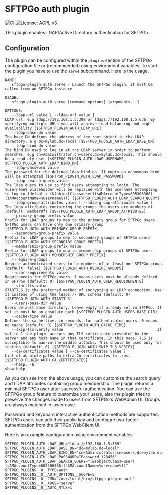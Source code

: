 # SFTPGo auth plugin

![CI](https://github.com/sftpgo/sftpgo-plugin-auth/workflows/CI/badge.svg?branch=main&event=push)
[![License: AGPL v3](https://img.shields.io/badge/License-AGPLv3-blue.svg)](https://www.gnu.org/licenses/agpl-3.0)

This plugin enables LDAP/Active Directory authentication for SFTPGo.

## Configuration

The plugin can be configured within the `plugins` section of the SFTPGo configuration file or (recommended) using environment variables. To start the plugin you have to use the `serve` subcommand. Here is the usage.

```shell
NAME:
   sftpgo-plugin-auth serve - Launch the SFTPGo plugin, it must be called from an SFTPGo instance

USAGE:
   sftpgo-plugin-auth serve [command options] [arguments...]

OPTIONS:
   --ldap-url value [ --ldap-url value ]                            LDAP url, e.g ldap://192.168.1.5:389 or ldaps://192.168.1.5:636. By specifying multiple URLs you will achieve load balancing and high availability [$SFTPGO_PLUGIN_AUTH_LDAP_URL]
   --ldap-base-dn value                                             The base DN defines the address of the root object in the LDAP directory, e.g dc=mylab,dc=local [$SFTPGO_PLUGIN_AUTH_LDAP_BASE_DN]
   --ldap-bind-dn value                                             The bind DN used to log in at the LDAP server in order to perform searches, e.g cn=Administrator,cn=users,dc=mylab,dc=local. This should be a read-oly user [$SFTPGO_PLUGIN_AUTH_LDAP_USERNAME, $SFTPGO_PLUGIN_AUTH_LDAP_BIND_DN]
   --ldap-password value                                            The password for the defined ldap-bind-dn. If empty an anonymous bind will be attempted [$SFTPGO_PLUGIN_AUTH_LDAP_PASSWORD]
   --ldap-search-query value                                        The ldap query to use to find users attempting to login. The %username% placeholder will be replaced with the username attempting to log in (default: (&(objectClass=user)(sAMAccountType=805306368)(sAMAccountName=%username%))) [$SFTPGO_PLUGIN_AUTH_LDAP_SEARCH_QUERY]
   --ldap-group-attributes value [ --ldap-group-attributes value ]  The ldap attributes containing the groups the users are members of (default: memberOf) [$SFTPGO_PLUGIN_AUTH_LDAP_GROUP_ATTRIBUTES]
   --primary-group-prefix value                                     Prefix for LDAP groups to map to the primary group for SFTPGo users. SFTPGo users can have only one primary group [$SFTPGO_PLUGIN_AUTH_PRIMARY_GROUP_PREFIX]
   --secondary-group-prefix value                                   Prefix for LDAP groups to map to secondary groups of SFTPGo users [$SFTPGO_PLUGIN_AUTH_SECONDARY_GROUP_PREFIX]
   --membership-group-prefix value                                  Prefix for LDAP groups to map to membership groups of SFTPGo users [$SFTPGO_PLUGIN_AUTH_MEMBERSHIP_GROUP_PREFIX]
   --require-groups                                                 Require authenticated users to be members of at least one SFTPGo group (default: false) [$SFTPGO_PLUGIN_AUTH_REQUIRE_GROUPS]
   --user-requirements value                                        Requirements for SFTPGo users. 1 means users must be already defined in SFTPGo (default: 0) [$SFTPGO_PLUGIN_AUTH_USER_REQUIREMENTS]
   --starttls value                                                 STARTTLS is the preferred method of encrypting an LDAP connection. Use it instead of using the ldaps:// URL schema (default: 0) [$SFTPGO_PLUGIN_AUTH_STARTTLS]
   --users-base-dir value                                           Users default base directory. Leave empty if already set in SFTPGo. If set it must be an absolute path [$SFTPGO_PLUGIN_AUTH_USERS_BASE_DIR]
   --cache-time value                                               Defines the cache time, in seconds, for authenticated users. 0 means no cache (default: 0) [$SFTPGO_PLUGIN_AUTH_CACHE_TIME]
   --skip-tls-verify value                                          If set to 1 the plugin accepts any TLS certificate presented by the server and any host name in that certificate. In this mode, TLS is susceptible to man-in-the-middle attacks. This should be used only for testing (default: 0) [$SFTPGO_PLUGIN_AUTH_SKIP_TLS_VERIFY]
   --ca-certificates value [ --ca-certificates value ]              List of absolute paths to extra CA certificates to trust [$SFTPGO_PLUGIN_AUTH_CA_CERTIFICATES]
   --help, -h                                                       show help
```

As you can see from the above usage, you can customize the search query and LDAP attributes containing group membership.
The plugin returns a minimal SFTPGo user after successful authentication.
You can use the SFTPGo group feature to customize your users, also the plugin tries to preserve the changes made to users from SFTPGo's WebAdmin UI.
Groups are always matched in lower case.

Password and keyboard interactive authentication methods are supported.
SFTPGo users can add their public key and configure two-factor authentication from the SFTPGo WebClient UI.

Here is an example configuration using environment variables.

```text
SFTPGO_PLUGIN_AUTH_LDAP_URL="ldap://192.168.1.5:389"
SFTPGO_PLUGIN_AUTH_LDAP_BASE_DN="dc=mylab,dc=local"
SFTPGO_PLUGIN_AUTH_LDAP_BIND_DN="cn=Administrator,cn=users,dc=mylab,dc=local"
SFTPGO_PLUGIN_AUTH_LDAP_PASSWORD="Password.123456"
SFTPGO_PLUGIN_AUTH_LDAP_SEARCH_QUERY="(&(objectClass=user)(sAMAccountType=805306368)(sAMAccountName=%username%))"
SFTPGO_PLUGINS__0__TYPE=auth
SFTPGO_PLUGINS__0__AUTH_OPTIONS__SCOPE=5
SFTPGO_PLUGINS__0__CMD="/usr/local/bin/sftpgo-plugin-auth"
SFTPGO_PLUGINS__0__ARGS="serve"
SFTPGO_PLUGINS__0__AUTO_MTLS=1
```

